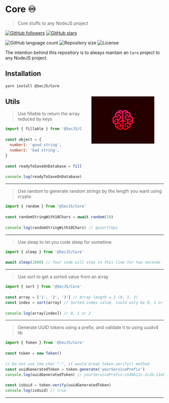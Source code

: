 # Core ♾️

> Core stuffs to any NodeJS project

[![GitHub followers](https://img.shields.io/github/followers/jlenon7.svg?style=social&label=Follow&maxAge=2592000)](https://github.com/jlenon7?tab=followers)
[![GitHub stars](https://img.shields.io/github/stars/secjs/core.svg?style=social&label=Star&maxAge=2592000)](https://github.com/secjs/core/stargazers/)

<p>
  <img alt="GitHub language count" src="https://img.shields.io/github/languages/count/secjs/core?style=for-the-badge&logo=appveyor">

  <img alt="Repository size" src="https://img.shields.io/github/repo-size/secjs/core?style=for-the-badge&logo=appveyor">

  <img alt="License" src="https://img.shields.io/badge/license-MIT-brightgreen?style=for-the-badge&logo=appveyor">
</p>

The intention behind this repository is to always mantain an `Core` project to any NodeJS project.

<img src=".github/core.jpg" width="200px" align="right" hspace="30px" vspace="100px">

## Installation

```bash
yarn install @SecJS/Core
```

## Utils

> Use fillable to return the array reduced by keys

```js
import { fillable } from '@SecJS/Core'

const object = {
  number1: 'good string',
  number2: 'bad string',
}

const readyToSaveOnDatabase = fillable(object, ['number1'])

console.log(readyToSaveOnDatabase) // { number1: 'good string' }
```

---

> Use random to generate random strings by the length you want using crypto

```js
import { random } from '@SecJS/Core'

const randomStringWith10Chars = await random(10)

console.log(randomStringWith10Chars) // qwiortlkps
```

---

> Use sleep to let you code sleep for sometime

```js
import { sleep } from '@SecJS/Core'

await sleep(2000) // Your code will stop in this line for two seconds
```

---

> Use sort to get a sorted value from an array

```js
import { sort } from '@SecJS/Core'

const array = ['1', '2', '3'] // Array length = 2 (0, 1, 2)
const index = sort(array) // Sorted index value, could only be 0, 1 or 2

console.log(array[index]) // 0, 1 or 2
```

---

> Generate UUID tokens using a prefix, and validate it to using uuidv4 lib

```js
import { Token } from '@SecJS/Core'

const token = new Token()

// Do not use the char "-", it would break token.verify() method
const uuidGeneratedToken = token.generate('yourServicePrefix')
console.log(uuidGeneratedToken) // yourServicePrefix-c546b11c-2c2b-11eb-adc1-0242ac120002

const isUuid = token.verify(uuidGeneratedToken)
console.log(isUuid) // true
```

---
